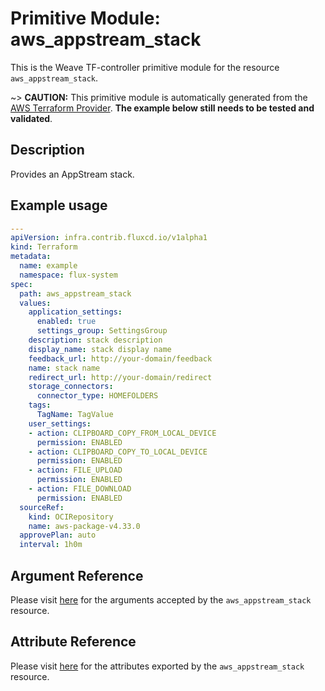 
# Primitive Module: aws_appstream_stack

This is the Weave TF-controller primitive module for the resource `aws_appstream_stack`.

~> **CAUTION:** This primitive module is automatically generated from the [AWS Terraform Provider](https://registry.terraform.io/providers/hashicorp/aws/latest/docs/resources/appstream_stack). **The example below still needs to be tested and validated**.

## Description

Provides an AppStream stack.

## Example usage

```yaml
---
apiVersion: infra.contrib.fluxcd.io/v1alpha1
kind: Terraform
metadata:
  name: example
  namespace: flux-system
spec:
  path: aws_appstream_stack
  values:
    application_settings:
      enabled: true
      settings_group: SettingsGroup
    description: stack description
    display_name: stack display name
    feedback_url: http://your-domain/feedback
    name: stack name
    redirect_url: http://your-domain/redirect
    storage_connectors:
      connector_type: HOMEFOLDERS
    tags:
      TagName: TagValue
    user_settings:
    - action: CLIPBOARD_COPY_FROM_LOCAL_DEVICE
      permission: ENABLED
    - action: CLIPBOARD_COPY_TO_LOCAL_DEVICE
      permission: ENABLED
    - action: FILE_UPLOAD
      permission: ENABLED
    - action: FILE_DOWNLOAD
      permission: ENABLED
  sourceRef:
    kind: OCIRepository
    name: aws-package-v4.33.0
  approvePlan: auto
  interval: 1h0m
```

## Argument Reference

Please visit [here](https://registry.terraform.io/providers/hashicorp/aws/latest/docs/resources/appstream_stack#argument-reference) for the arguments accepted by the `aws_appstream_stack` resource.

## Attribute Reference

Please visit [here](https://registry.terraform.io/providers/hashicorp/aws/latest/docs/resources/appstream_stack#attributes-reference) for the attributes exported by the `aws_appstream_stack` resource.
